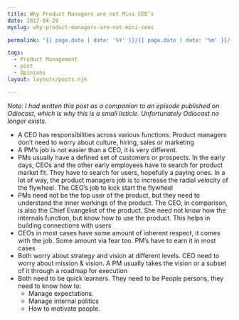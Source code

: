 ```yaml
---
title: Why Product Managers are not Mini CEO’s
date: 2017-04-28
myslug: why-product-managers-are-not-mini-ceos

permalink: "{{ page.date | date: '%Y' }}/{{ page.date | date: '%m' }}/{{ page.date | date: '%d' }}/{{ myslug | slug }}/index.html"

tags: 
  - Product Management 
  - post
  - Opinions
layout: layouts/posts.njk

---
```


_Note: I had written this post as a companion to an episode published on Odiocast, which is why this is a small listicle. Unfortunately Odiocast no longer exists._

- A CEO has responsibilities across various functions. Product managers don’t need to worry about culture, hiring, sales or marketing
- A PM’s job is not easier than a CEO, it is very different.
- PMs usually have a defined set of customers or prospects. In the early days, CEOs and the other early employees have to search for product market fit. They have to search for users, hopefully a paying ones. In a lot of way, the product managers job is to increase the radial velocity of the flywheel. The CEO’s job to kick start the flywheel
- PMs need not be the top user of the product, but they need to understand the inner workings of the product. The CEO, in comparison, is also the Chief Evangelist of the product. She need not know how the internals function, but know how to use the product. This helps in building connections with users
- CEOs in most cases have some amount of inherent respect, it comes with the job. Some amount via fear too. PM’s have to earn it in most cases
- Both worry about strategy and vision at different levels. CEO need to worry about mission & vision. A PM usually takes the vision or a subset of it through a roadmap for execution
- Both need to be quick learners. They need to be People persons, they need to know how to:
    - Manage expectations.
    - Manage internal politics
    - How to motivate people.
